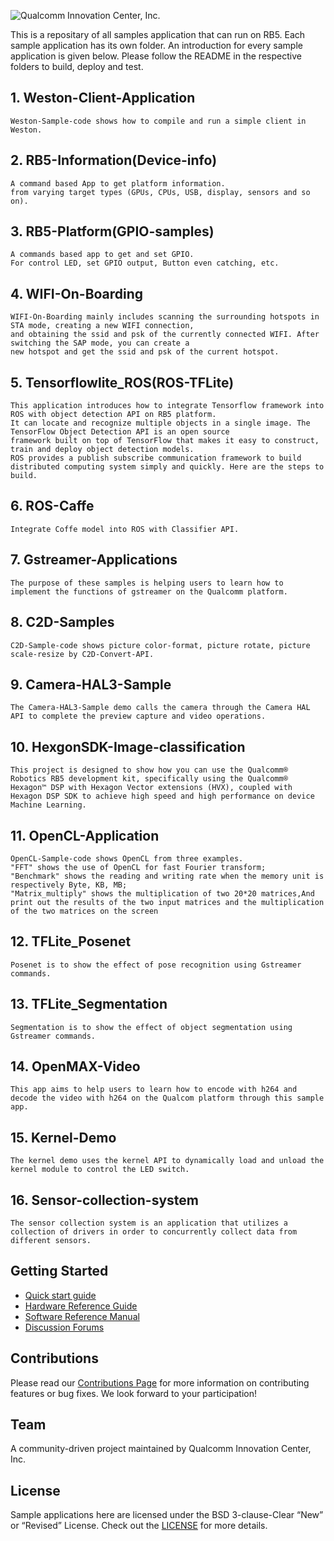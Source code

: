![Qualcomm Innovation Center, Inc.](Docs/images/logo-quic-on@h68.png)

This is a repositary of all samples application that can run on RB5. Each sample application has its own folder. An introduction for every sample application is given below. Please follow the README in the respective folders to build, deploy and test. 



## 1. Weston-Client-Application
```
Weston-Sample-code shows how to compile and run a simple client in Weston.
```

## 2. RB5-Information(Device-info)
```
A command based App to get platform information.
from varying target types (GPUs, CPUs, USB, display, sensors and so on).
```

## 3. RB5-Platform(GPIO-samples)
```
A commands based app to get and set GPIO.
For control LED, set GPIO output, Button even catching, etc.
```

## 4. WIFI-On-Boarding
```
WIFI-On-Boarding mainly includes scanning the surrounding hotspots in STA mode, creating a new WIFI connection,
and obtaining the ssid and psk of the currently connected WIFI. After switching the SAP mode, you can create a
new hotspot and get the ssid and psk of the current hotspot.
```

## 5. Tensorflowlite_ROS(ROS-TFLite)
```
This application introduces how to integrate Tensorflow framework into ROS with object detection API on RB5 platform.
It can locate and recognize multiple objects in a single image. The TensorFlow Object Detection API is an open source
framework built on top of TensorFlow that makes it easy to construct, train and deploy object detection models.
ROS provides a publish subscribe communication framework to build distributed computing system simply and quickly. Here are the steps to build.
```

## 6. ROS-Caffe
```
Integrate Coffe model into ROS with Classifier API.
```

## 7. Gstreamer-Applications
```
The purpose of these samples is helping users to learn how to implement the functions of gstreamer on the Qualcomm platform.
```

## 8. C2D-Samples
```
C2D-Sample-code shows picture color-format, picture rotate, picture scale-resize by C2D-Convert-API.
```

## 9. Camera-HAL3-Sample
```
The Camera-HAL3-Sample demo calls the camera through the Camera HAL API to complete the preview capture and video operations.
```

## 10. HexgonSDK-Image-classification
```
This project is designed to show how you can use the Qualcomm® Robotics RB5 development kit, specifically using the Qualcomm® Hexagon™ DSP with Hexagon Vector extensions (HVX), coupled with Hexagon DSP SDK to achieve high speed and high performance on device Machine Learning.
```

## 11. OpenCL-Application
```
OpenCL-Sample-code shows OpenCL from three examples.
"FFT" shows the use of OpenCL for fast Fourier transform;
"Benchmark" shows the reading and writing rate when the memory unit is respectively Byte, KB, MB;
"Matrix_multiply" shows the multiplication of two 20*20 matrices,And print out the results of the two input matrices and the multiplication of the two matrices on the screen
```

## 12. TFLite_Posenet
```
Posenet is to show the effect of pose recognition using Gstreamer commands.
```

## 13. TFLite_Segmentation
```
Segmentation is to show the effect of object segmentation using Gstreamer commands.
```

## 14. OpenMAX-Video
```
This app aims to help users to learn how to encode with h264 and decode the video with h264 on the Qualcom platform through this sample app.
```

## 15. Kernel-Demo
```
The kernel demo uses the kernel API to dynamically load and unload the kernel module to control the LED switch.
```

## 16. Sensor-collection-system
```
The sensor collection system is an application that utilizes a collection of drivers in order to concurrently collect data from different sensors.
```

## Getting Started
* [Quick start guide](https://developer.qualcomm.com/qualcomm-robotics-rb5-kit/quick-start-guide)
* [Hardware Reference Guide](https://developer.qualcomm.com/qualcomm-robotics-rb5-kit/hardware-reference-guide)
* [Software Reference Manual](https://developer.qualcomm.com/qualcomm-robotics-rb5-kit/software-reference-manual)
* [Discussion Forums](https://developer.qualcomm.com/forum/qdn-forums/hardware/qualcomm-robotics-rb5-development-kit/67886)

## Contributions
Please read our [Contributions Page](CONTRIBUTING.md) for more information on contributing features or bug fixes. We look forward to your participation!

## Team
A community-driven project maintained by Qualcomm Innovation Center, Inc.

## License
Sample applications here are licensed under the BSD 3-clause-Clear “New” or “Revised” License. Check out the [LICENSE](LICENSE) for more details.
